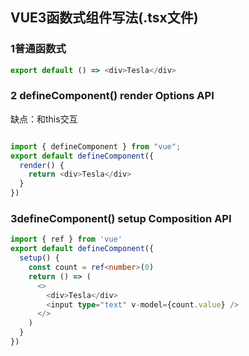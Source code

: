 ## VUE3函数式组件写法(.tsx文件)
### 1普通函数式
```ts
export default () => <div>Tesla</div>
```

### 2 defineComponent() render Options API
缺点：和this交互
```ts

import { defineComponent } from "vue";
export default defineComponent({
  render() {
    return <div>Tesla</div>
  }
})
```

### 3defineComponent() setup Composition API
```ts
import { ref } from 'vue'
export default defineComponent({
  setup() {
    const count = ref<number>(0)
    return () => (
      <>
        <div>Tesla</div>
        <input type="text" v-model={count.value} />
      </>
    )
  }
})
```